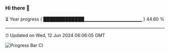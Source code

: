 ### Hi there 👋

⏳ Year progress { █████████████▁▁▁▁▁▁▁▁▁▁▁▁▁▁▁▁▁ } 44.60 %

---

⏰ Updated on Wed, 12 Jun 2024 06:06:05 GMT

![Progress Bar CI](https://github.com/liununu/liununu/workflows/Progress%20Bar%20CI/badge.svg)
